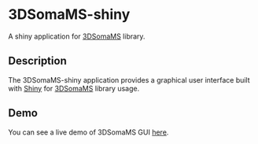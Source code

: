 # 3DSomaMS-shiny
A shiny application for [3DSomaMS](https://github.com/ComputationalIntelligenceGroup/3DSomaMS) library.

## Description
The 3DSomaMS-shiny application provides a graphical user interface built with [Shiny](https://shiny.rstudio.com/) for [3DSomaMS](https://github.com/ComputationalIntelligenceGroup/3DSomaMS) library usage.

## Demo
You can see a live demo of 3DSomaMS GUI [here](http://vps136.cesvima.upm.es:3838/hbp/somaMS/).
